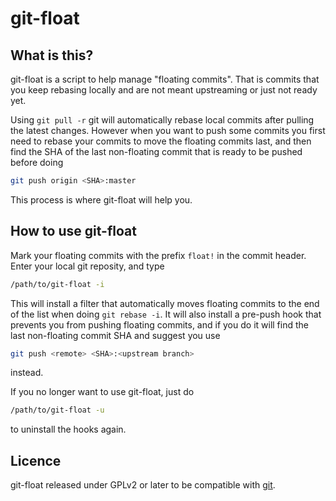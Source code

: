 # git-float


## What is this?

git-float is a script to help manage "floating commits". That is commits that you
keep rebasing locally and are not meant upstreaming or just not ready yet.

Using `git pull -r` git will automatically rebase local commits after pulling the
latest changes. However when you want to push some commits you first need
to rebase your commits to move the floating commits last, and then find the
SHA of the last non-floating commit that is ready to be pushed before doing
```sh
git push origin <SHA>:master
```
This process is where git-float will help you.


## How to use git-float

Mark your floating commits with the prefix `float!` in the commit header.
Enter your local git reposity, and type
```sh
/path/to/git-float -i
```
This will install a filter that automatically moves floating commits to the
end of the list when doing `git rebase -i`. It will also install a pre-push
hook that prevents you from pushing floating commits, and if you do it will
find the last non-floating commit SHA and suggest you use
```sh
git push <remote> <SHA>:<upstream branch>
```
instead.

If you no longer want to use git-float, just do
```sh
/path/to/git-float -u
```
to uninstall the hooks again.


## Licence

git-float released under GPLv2 or later to be compatible with [git].

[git]: https://git-scm.com/
